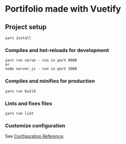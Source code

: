 # Portifolio made with Vuetify

## Project setup
```
yarn install
```

### Compiles and hot-reloads for development
```
yarn run serve - run in port 8080 
or
node server.js - run in port 5000
```

### Compiles and minifies for production
```
yarn run build
```
### Lints and fixes files
```
yarn run lint
```

### Customize configuration
See [Configuration Reference](https://cli.vuejs.org/config/).
